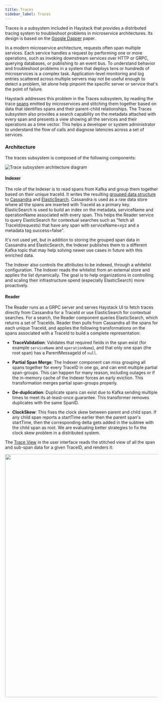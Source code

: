 ```yaml
---
title: Traces
sidebar_label: Traces
---
```


Traces is a subsystem included in Haystack that provides a distributed tracing system to troubleshoot problems in microservice architectures. Its design is based on the [Google Dapper](http://research.google.com/pubs/pub36356.html) paper.

In a modern microservice architecture, requests often span multiple services. Each service handles a request by performing one or more operations, such as invoking downstream services over HTTP or GRPC, querying databases, or publishing to an event bus. To understand behavior and troubleshoot problems in a system that deploys tens or hundreds of microservices is a complex task. Application-level monitoring and log entries scattered across multiple servers may not be useful enough to detect a problem, let alone help pinpoint the specific server or service that's the point of failure. 

Haystack addresses this problem in the Traces subsystem, by reading the trace [spans](https://github.com/ExpediaDotCom/haystack-idl/blob/master/proto/span.proto) emitted by microservices and stitching them together based on data that identifies spans and their parent-child relationships. The Traces subsystem also provides a search capability on the metadata attached with every span and presents a view showing all the services and their operations as a time vector. This helps a developer or system administrator to understand the flow of calls and diagnose latencies across a set of services. 

### Architecture
The traces subsystem is composed of the following components:

![Trace subsystem architecture diagram](/haystack/img/traces-architecture.png)

#### Indexer
The role of the Indexer is to read spans from Kafka and group them together based on their unique traceId. It writes the resulting [grouped data structure](https://github.com/ExpediaDotCom/haystack-idl/blob/master/proto/spanBuffer.proto) to [Cassandra](http://cassandra.apache.org/) and [ElasticSearch](https://aws.amazon.com/elasticsearch-service/). Cassandra is used as a raw data store where all the spans are inserted with TraceId as a primary key. ElasticSearch is used to build an index on the metadata, serviceName and operationName associated with every span. This helps the Reader service to query ElasticSearch for contextual searches such as "fetch all TraceId(requests) that have any span with serviceName=xyz and a metadata tag success=false". 

It's not used yet, but in addition to storing the grouped span data in Cassandra and ElasticSearch, the Indexer publishes them to a different Kafka topic that may help solving newer use cases in future with this enriched data.  

The Indexer also controls the attributes to be indexed, through a whitelist configuration. The Indexer reads the whitelist from an external store and applies the list dynamically. The goal is to help organizations in controlling  and scaling their infrastructure spend (especially ElasticSearch) more proactively. 

#### Reader
The Reader runs as a GRPC server and serves Haystack UI to fetch traces directly from Cassandra for a TraceId or use ElasticSearch for contextual searches. For a search, the Reader component queries ElasticSearch, which returns a set of TraceIds. Reader then pulls from Cassandra all the spans for each unique TraceId, and applies the following transformations on the spans associated with a TraceId to build a complete representation:

* **TraceValidation**: Validates that required fields in the span exist (for example `serviceName` and `operationName`), and that only one span (the root span) has a ParentMessageId of `null`.

* **Partial Span Merge**: The Indexer component can miss grouping all spans together for every TraceID in one go, and can emit multiple partial span-groups. This can happen for many reason, including outages or if the in-memory cache of the Indexer forces an early eviction. This transformation merges partial span-groups properly.

* **De-duplication**: Duplicate spans can exist due to Kafka sending multiple times to meet its at-least-once guarantee. This transformer removes duplicates with the same SpanID.
    
* **ClockSkew**: This fixes the clock skew between parent and child span. If any child span reports a startTime earlier then the parent span's startTime, then the corresponding delta gets added in the subtree with the child span as root. We are evaluating better strategies to fix the clock skew problem in a distributed system.
     
The [Trace View](../ui/ui_traces.html) in the user interface reads the stitched view of all the span and sub-span data for a given TraceID, and renders it:

<img src="/haystack/img/trace_timeline.png" style="width: 800px;"/>
